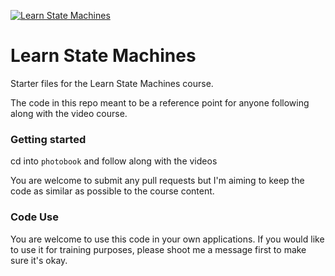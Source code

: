 [![Learn State Machines](https://jsfoundry.dev/images/courses/lsm.jpg)](https://jsfoundry.dev)

# Learn State Machines

Starter files for the Learn State Machines course. 

The code in this repo meant to be a reference point for anyone following along with the video course.

### Getting started
cd into `photobook` and follow along with the videos

You are welcome to submit any pull requests but I'm aiming to keep the code as similar as possible to the course content.

### Code Use
You are welcome to use this code in your own applications. If you would like to use it for training purposes, please shoot me a message first to make sure it's okay.

